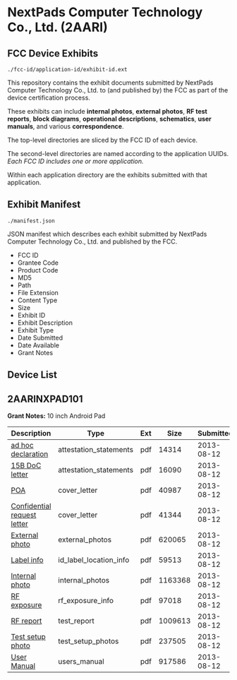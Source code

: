 # NextPads Computer Technology Co., Ltd. (2AARI)
## FCC Device Exhibits

```
./fcc-id/application-id/exhibit-id.ext
```

This repository contains the exhibit documents submitted by NextPads Computer Technology Co., Ltd. to (and published by) the FCC as part of the device certification process.

These exhibits can include **internal photos**, **external photos**, **RF test reports**, **block diagrams**, **operational descriptions**, **schematics**, **user manuals**, and various **correspondence**.

The top-level directories are sliced by the FCC ID of each device.

The second-level directories are named according to the application UUIDs. *Each FCC ID includes one or more application.*

Within each application directory are the exhibits submitted with that application. 

## Exhibit Manifest

```
./manifest.json
```

JSON manifest which describes each exhibit submitted by NextPads Computer Technology Co., Ltd. and published by the FCC.

- FCC ID
- Grantee Code
- Product Code
- MD5
- Path
- File Extension
- Content Type
- Size
- Exhibit ID
- Exhibit Description
- Exhibit Type
- Date Submitted
- Date Available
- Grant Notes

## Device List
## 2AARINXPAD101
**Grant Notes:** 10 inch Android Pad

| Description | Type | Ext | Size | Submitted | Available |
| ----------- | ---- | --- | ---- | --------- | --------- |
| [ad hoc declaration](2AARINXPAD101/e409b413aedca62274fe9b8c8cdfefa4/2040023.pdf) | attestation_statements | pdf | 14314 | 2013-08-12 | 2013-08-12 |
| [15B DoC letter](2AARINXPAD101/e409b413aedca62274fe9b8c8cdfefa4/2040024.pdf) | attestation_statements | pdf | 16090 | 2013-08-12 | 2013-08-12 |
| [POA](2AARINXPAD101/e409b413aedca62274fe9b8c8cdfefa4/2040025.pdf) | cover_letter | pdf | 40987 | 2013-08-12 | 2013-08-12 |
| [Confidential request letter](2AARINXPAD101/e409b413aedca62274fe9b8c8cdfefa4/2040026.pdf) | cover_letter | pdf | 41344 | 2013-08-12 | 2013-08-12 |
| [External photo](2AARINXPAD101/e409b413aedca62274fe9b8c8cdfefa4/2040033.pdf) | external_photos | pdf | 620065 | 2013-08-12 | 2013-08-12 |
| [Label info](2AARINXPAD101/e409b413aedca62274fe9b8c8cdfefa4/2040035.pdf) | id_label_location_info | pdf | 59513 | 2013-08-12 | 2013-08-12 |
| [Internal photo](2AARINXPAD101/e409b413aedca62274fe9b8c8cdfefa4/2040034.pdf) | internal_photos | pdf | 1163368 | 2013-08-12 | 2013-08-12 |
| [RF exposure](2AARINXPAD101/e409b413aedca62274fe9b8c8cdfefa4/2040031.pdf) | rf_exposure_info | pdf | 97018 | 2013-08-12 | 2013-08-12 |
| [RF report](2AARINXPAD101/e409b413aedca62274fe9b8c8cdfefa4/2040030.pdf) | test_report | pdf | 1009613 | 2013-08-12 | 2013-08-12 |
| [Test setup photo](2AARINXPAD101/e409b413aedca62274fe9b8c8cdfefa4/2040032.pdf) | test_setup_photos | pdf | 237505 | 2013-08-12 | 2013-08-12 |
| [User Manual](2AARINXPAD101/e409b413aedca62274fe9b8c8cdfefa4/2040036.pdf) | users_manual | pdf | 917586 | 2013-08-12 | 2013-08-12 |
